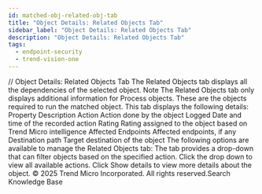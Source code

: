 ```yaml
---
id: matched-obj-related-obj-tab
title: "Object Details: Related Objects Tab"
sidebar_label: "Object Details: Related Objects Tab"
description: "Object Details: Related Objects Tab"
tags:
  - endpoint-security
  - trend-vision-one
---
```


/*<![CDATA[*/ $('#title').html($('meta[name=map-description]').attr('content')); /*]]>*/ Object Details: Related Objects Tab The Related Objects tab displays all the dependencies of the selected object. Note The Related Objects tab only displays additional information for Process objects. These are the objects required to run the matched object. This tab displays the following details: Property Description Action Action done by the object Logged Date and time of the recorded action Rating Rating assigned to the object based on Trend Micro intelligence Affected Endpoints Affected endpoints, if any Destination path Target destination of the object The following options are available to manage the Related Objects tab: The tab provides a drop-down that can filter objects based on the specified action. Click the drop down to view all available actions. Click Show details to view more details about the object. © 2025 Trend Micro Incorporated. All rights reserved.Search Knowledge Base